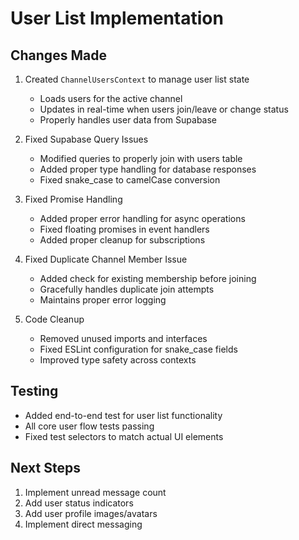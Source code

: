 # User List Implementation

## Changes Made
1. Created `ChannelUsersContext` to manage user list state
   - Loads users for the active channel
   - Updates in real-time when users join/leave or change status
   - Properly handles user data from Supabase

2. Fixed Supabase Query Issues
   - Modified queries to properly join with users table
   - Added proper type handling for database responses
   - Fixed snake_case to camelCase conversion

3. Fixed Promise Handling
   - Added proper error handling for async operations
   - Fixed floating promises in event handlers
   - Added proper cleanup for subscriptions

4. Fixed Duplicate Channel Member Issue
   - Added check for existing membership before joining
   - Gracefully handles duplicate join attempts
   - Maintains proper error logging

5. Code Cleanup
   - Removed unused imports and interfaces
   - Fixed ESLint configuration for snake_case fields
   - Improved type safety across contexts

## Testing
- Added end-to-end test for user list functionality
- All core user flow tests passing
- Fixed test selectors to match actual UI elements

## Next Steps
1. Implement unread message count
2. Add user status indicators
3. Add user profile images/avatars
4. Implement direct messaging 